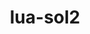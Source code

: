 ---
title: "lua-sol2"
layout: cache
categories: [package, develop]
meta: {"versions": ["3.2.3"], "compilers": ["cce@=15.0.1", "gcc@=11.1.0"], "oss": ["rhel8", "ubuntu20.04"], "platforms": ["linux"], "targets": ["x86_64_v3", "zen4"], "stacks": ["e4s", "e4s-cray-rhel", "root"], "num_specs": 6, "num_specs_by_stack": {"root": 6, "e4s-cray-rhel": 2, "e4s": 4}}
spec_details: [{"hash": "26nhlqhuvb2pwj4qdetngx2lncfg3z5l", "compiler": "cce@=15.0.1", "versions": ["3.2.3"], "os": "rhel8", "platform": "linux", "target": "zen4", "variants": ["build_system=cmake", "build_type=Release", "generator=make", "~ipo"], "stacks": ["root", "e4s-cray-rhel"], "size": "-", "tarball": "https://binaries.spack.io/develop/build_cache/linux-rhel8-zen4/cce-15.0.1/lua-sol2-3.2.3/linux-rhel8-zen4-cce-15.0.1-lua-sol2-3.2.3-26nhlqhuvb2pwj4qdetngx2lncfg3z5l.spack"}, {"hash": "vdmozbrw6qbhlmzb73thh7cl25e2q32x", "compiler": "cce@=15.0.1", "versions": ["3.2.3"], "os": "rhel8", "platform": "linux", "target": "zen4", "variants": ["build_system=cmake", "build_type=Release", "generator=make", "~ipo"], "stacks": ["root", "e4s-cray-rhel"], "size": "-", "tarball": "https://binaries.spack.io/develop/build_cache/linux-rhel8-zen4/cce-15.0.1/lua-sol2-3.2.3/linux-rhel8-zen4-cce-15.0.1-lua-sol2-3.2.3-vdmozbrw6qbhlmzb73thh7cl25e2q32x.spack"}, {"hash": "lp7jzmw4lmfvae2vwbe5njgknkjczbqt", "compiler": "gcc@=11.1.0", "versions": ["3.2.3"], "os": "ubuntu20.04", "platform": "linux", "target": "x86_64_v3", "variants": ["build_system=cmake", "build_type=Release", "generator=make", "~ipo"], "stacks": ["root", "e4s"], "size": "-", "tarball": "https://binaries.spack.io/develop/build_cache/linux-ubuntu20.04-x86_64_v3/gcc-11.1.0/lua-sol2-3.2.3/linux-ubuntu20.04-x86_64_v3-gcc-11.1.0-lua-sol2-3.2.3-lp7jzmw4lmfvae2vwbe5njgknkjczbqt.spack"}, {"hash": "kysbimrfud2w6xttnqtkbqrwiogpmbta", "compiler": "gcc@=11.1.0", "versions": ["3.2.3"], "os": "ubuntu20.04", "platform": "linux", "target": "x86_64_v3", "variants": ["build_system=cmake", "build_type=Release", "generator=make", "~ipo"], "stacks": ["root", "e4s"], "size": "-", "tarball": "https://binaries.spack.io/develop/build_cache/linux-ubuntu20.04-x86_64_v3/gcc-11.1.0/lua-sol2-3.2.3/linux-ubuntu20.04-x86_64_v3-gcc-11.1.0-lua-sol2-3.2.3-kysbimrfud2w6xttnqtkbqrwiogpmbta.spack"}, {"hash": "n4c6llyxfmm2pfzfd63nd6pst7v76o5r", "compiler": "gcc@=11.1.0", "versions": ["3.2.3"], "os": "ubuntu20.04", "platform": "linux", "target": "x86_64_v3", "variants": ["build_system=cmake", "build_type=Release", "generator=make", "~ipo"], "stacks": ["root", "e4s"], "size": "-", "tarball": "https://binaries.spack.io/develop/build_cache/linux-ubuntu20.04-x86_64_v3/gcc-11.1.0/lua-sol2-3.2.3/linux-ubuntu20.04-x86_64_v3-gcc-11.1.0-lua-sol2-3.2.3-n4c6llyxfmm2pfzfd63nd6pst7v76o5r.spack"}, {"hash": "mvsej57qmivfz567rg3kcu3dzzx2pdkj", "compiler": "gcc@=11.1.0", "versions": ["3.2.3"], "os": "ubuntu20.04", "platform": "linux", "target": "x86_64_v3", "variants": ["build_system=cmake", "build_type=Release", "generator=make", "~ipo"], "stacks": ["root", "e4s"], "size": "-", "tarball": "https://binaries.spack.io/develop/build_cache/linux-ubuntu20.04-x86_64_v3/gcc-11.1.0/lua-sol2-3.2.3/linux-ubuntu20.04-x86_64_v3-gcc-11.1.0-lua-sol2-3.2.3-mvsej57qmivfz567rg3kcu3dzzx2pdkj.spack"}]
---